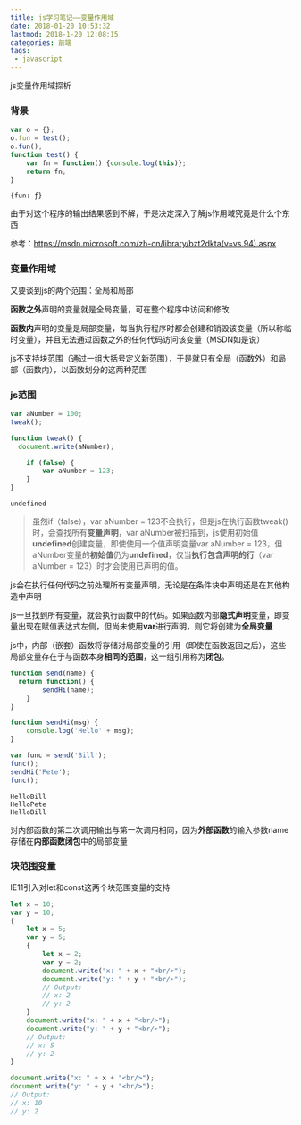 ```yaml
---
title: js学习笔记——变量作用域
date: 2018-01-20 10:53:32
lastmod: 2018-1-20 12:08:15
categories: 前端
tags: 
 - javascript
---
```


js变量作用域探析

<!--more-->

### 背景

```javascript
var o = {};
o.fun = test();
o.fun();
function test() {
	var fn = function() {console.log(this)};
	return fn;
}
```

```
{fun: ƒ}
```

由于对这个程序的输出结果感到不解，于是决定深入了解js作用域究竟是什么个东西

参考：<a href="https://msdn.microsoft.com/zh-cn/library/bzt2dkta(v=vs.94).aspx">https://msdn.microsoft.com/zh-cn/library/bzt2dkta(v=vs.94).aspx</a>

### 变量作用域

又要谈到js的两个范围：全局和局部

**函数之外**声明的变量就是全局变量，可在整个程序中访问和修改

**函数内**声明的变量是局部变量，每当执行程序时都会创建和销毁该变量（所以称临时变量），并且无法通过函数之外的任何代码访问该变量（MSDN如是说）

js不支持块范围（通过一组大括号定义新范围），于是就只有全局（函数外）和局部（函数内），以函数划分的这两种范围

### js范围

```javascript
var aNumber = 100;
tweak();

function tweak() {
  document.write(aNumber);

	if (false) {
		var aNumber = 123;
	}
}
```

```
undefined
```

> 虽然if（false），var aNumber = 123不会执行，但是js在执行函数tweak()时，会查找所有**变量声明**，var aNumber被扫描到，js使用初始值**undefined**创建变量，即使使用一个值声明变量var aNumber = 123，但aNumber变量的**初始值**仍为**undefined**，仅当**执行包含声明的行**（var aNumber = 123）时才会使用已声明的值。


js会在执行任何代码之前处理所有变量声明，无论是在条件块中声明还是在其他构造中声明

js一旦找到所有变量，就会执行函数中的代码。如果函数内部**隐式声明**变量，即变量出现在赋值表达式左侧，但尚未使用**var**进行声明，则它将创建为**全局变量**

js中，内部（嵌套）函数将存储对局部变量的引用（即使在函数返回之后），这些局部变量存在于与函数本身**相同的范围**，这一组引用称为**闭包**。

```javascript
function send(name) {
  return function() {
		sendHi(name);
	}
}

function sendHi(msg) {
	console.log('Hello' + msg);
}

var func = send('Bill');
func();
sendHi('Pete');
func();
```

```
HelloBill
HelloPete
HelloBill
```

对内部函数的第二次调用输出与第一次调用相同，因为**外部函数**的输入参数name存储在**内部函数闭包**中的局部变量

### 块范围变量

IE11引入对let和const这两个块范围变量的支持

```javascript
let x = 10;
var y = 10;
{
    let x = 5;
    var y = 5;
    {
        let x = 2;
        var y = 2;
        document.write("x: " + x + "<br/>");
        document.write("y: " + y + "<br/>");
        // Output:
        // x: 2
        // y: 2
    }
    document.write("x: " + x + "<br/>");
    document.write("y: " + y + "<br/>");
    // Output:
    // x: 5
    // y: 2
}

document.write("x: " + x + "<br/>");
document.write("y: " + y + "<br/>");
// Output:
// x: 10
// y: 2
```
